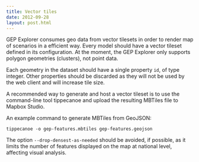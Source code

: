 ```yaml
---
title: Vector tiles
date: 2012-09-28
layout: post.html
---
```


GEP Explorer consumes geo data from vector tilesets in order to render map of scenarios in a efficient way. Every model should have a vector tileset defined in its configuration. At the moment, the GEP Explorer only supports polygon geometries (clusters), not point data.

Each geometry in the dataset should have a single property `id`, of type integer. Other properties should be discarded as they will not be used by the web client and will increase tile size. 

A recommended way to generate and host a vector tileset is to use the command-line tool tippecanoe and upload the resulting MBTiles file to Mapbox Studio. 

An example command to generate MBTiles from GeoJSON:

    tippecanoe -o gep-features.mbtiles gep-features.geojson

The option `--drop-densest-as-needed` should be avoided, if possible, as it limits the number of features displayed on the map at national level, affecting visual analysis.